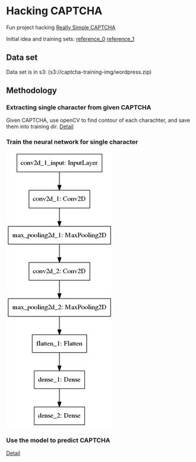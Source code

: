 # Hacking CAPTCHA
Fun project hacking [Really Simple CAPTCHA](https://wordpress.org/plugins/really-simple-captcha/#description)

Initial idea and training sets: [reference_0](http://python.jobbole.com/89004/)
[reference_1](https://www.pyimagesearch.com/2017/12/11/image-classification-with-keras-and-deep-learning/)

## Data set

Data set is in s3: (s3://captcha-training-img/wordpress.zip)

## Methodology

### Extracting single character from given CAPTCHA

Given CAPTCHA, use openCV to find contour of each charachter, and save them into training dir. [Detail](/src/extract_character.ipynb)

### Train the neural network for single character

<img src='src/captcha_model.png'><br>

### Use the model to predict CAPTCHA

[Detail](/src/solve_captcha.ipynb)